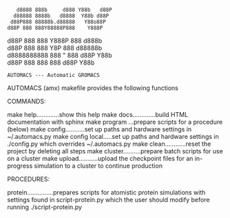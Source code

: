 

       d8888 888b     d888 Y88b   d88P 
      d88888 8888b   d8888  Y88b d88P  
     d88P888 88888b.d88888   Y88o88P   
    d88P 888 888Y88888P888    Y888P    
   d88P  888 888 Y888P 888    d888b    
  d88P   888 888  Y8P  888   d88888b   
 d8888888888 888   "   888  d88P Y88b  
d88P     888 888       888 d88P   Y88b 
                                       
    AUTOMACS --- Automatic GROMACS

AUTOMACS (amx) makefile provides the following functions

COMMANDS:

make help.............show this help
make docs.............build HTML documentation with sphinx
make program <name>...prepare scripts for a procedure (below)
make config...........set up paths and hardware settings 
                      in ~/.automacs.py
make config local.....set up paths and hardware settings 
                      in ./config.py which overrides ~/.automacs.py
make clean............reset the project by deleting all steps
make cluster..........prepare batch scripts for use on a cluster
make upload...........upload the checkpoint files for an in-progress
                      simulation to a cluster to continue production

PROCEDURES:

protein...............prepares scripts for atomistic protein
                      simulations with settings found in
                      script-protein.py which the user should
                      modify before running ./script-protein.py

